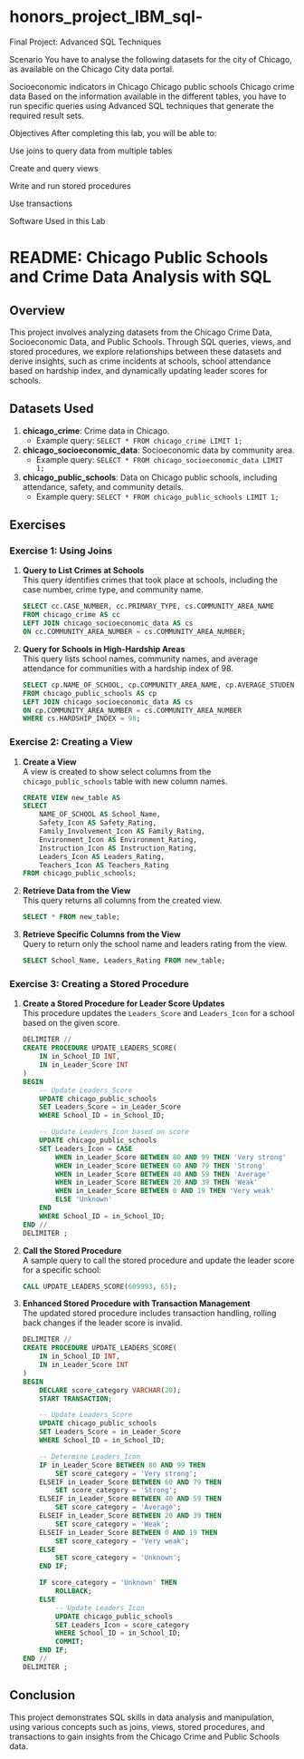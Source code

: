 # honors_project_IBM_sql-

Final Project: Advanced SQL Techniques


Scenario
You have to analyse the following datasets for the city of Chicago, as available on the Chicago City data portal.

Socioeconomic indicators in Chicago
Chicago public schools
Chicago crime data
Based on the information available in the different tables, you have to run specific queries using Advanced SQL techniques that generate the required result sets.

Objectives
After completing this lab, you will be able to:

Use joins to query data from multiple tables

Create and query views

Write and run stored procedures

Use transactions

Software Used in this Lab


# README: Chicago Public Schools and Crime Data Analysis with SQL

## Overview
This project involves analyzing datasets from the Chicago Crime Data, Socioeconomic Data, and Public Schools. Through SQL queries, views, and stored procedures, we explore relationships between these datasets and derive insights, such as crime incidents at schools, school attendance based on hardship index, and dynamically updating leader scores for schools.

## Datasets Used
1. **chicago_crime**: Crime data in Chicago.
   - Example query: `SELECT * FROM chicago_crime LIMIT 1;`
2. **chicago_socioeconomic_data**: Socioeconomic data by community area.
   - Example query: `SELECT * FROM chicago_socioeconomic_data LIMIT 1;`
3. **chicago_public_schools**: Data on Chicago public schools, including attendance, safety, and community details.
   - Example query: `SELECT * FROM chicago_public_schools LIMIT 1;`

## Exercises

### Exercise 1: Using Joins
1. **Query to List Crimes at Schools**  
   This query identifies crimes that took place at schools, including the case number, crime type, and community name.
   ```sql
   SELECT cc.CASE_NUMBER, cc.PRIMARY_TYPE, cs.COMMUNITY_AREA_NAME
   FROM chicago_crime AS cc
   LEFT JOIN chicago_socioeconomic_data AS cs 
   ON cc.COMMUNITY_AREA_NUMBER = cs.COMMUNITY_AREA_NUMBER;
   ```

2. **Query for Schools in High-Hardship Areas**  
   This query lists school names, community names, and average attendance for communities with a hardship index of 98.
   ```sql
   SELECT cp.NAME_OF_SCHOOL, cp.COMMUNITY_AREA_NAME, cp.AVERAGE_STUDENT_ATTENDANCE
   FROM chicago_public_schools AS cp
   LEFT JOIN chicago_socioeconomic_data AS cs 
   ON cp.COMMUNITY_AREA_NUMBER = cs.COMMUNITY_AREA_NUMBER
   WHERE cs.HARDSHIP_INDEX = 98;
   ```

### Exercise 2: Creating a View
1. **Create a View**  
   A view is created to show select columns from the `chicago_public_schools` table with new column names.
   ```sql
   CREATE VIEW new_table AS
   SELECT 
       NAME_OF_SCHOOL AS School_Name, 
       Safety_Icon AS Safety_Rating, 
       Family_Involvement_Icon AS Family_Rating, 
       Environment_Icon AS Environment_Rating, 
       Instruction_Icon AS Instruction_Rating, 
       Leaders_Icon AS Leaders_Rating, 
       Teachers_Icon AS Teachers_Rating
   FROM chicago_public_schools;
   ```

2. **Retrieve Data from the View**  
   This query returns all columns from the created view.
   ```sql
   SELECT * FROM new_table;
   ```

3. **Retrieve Specific Columns from the View**  
   Query to return only the school name and leaders rating from the view.
   ```sql
   SELECT School_Name, Leaders_Rating FROM new_table;
   ```

### Exercise 3: Creating a Stored Procedure
1. **Create a Stored Procedure for Leader Score Updates**  
   This procedure updates the `Leaders_Score` and `Leaders_Icon` for a school based on the given score.
   ```sql
   DELIMITER //
   CREATE PROCEDURE UPDATE_LEADERS_SCORE(
       IN in_School_ID INT,
       IN in_Leader_Score INT
   )
   BEGIN
       -- Update Leaders_Score
       UPDATE chicago_public_schools
       SET Leaders_Score = in_Leader_Score
       WHERE School_ID = in_School_ID;

       -- Update Leaders_Icon based on score
       UPDATE chicago_public_schools
       SET Leaders_Icon = CASE
           WHEN in_Leader_Score BETWEEN 80 AND 99 THEN 'Very strong'
           WHEN in_Leader_Score BETWEEN 60 AND 79 THEN 'Strong'
           WHEN in_Leader_Score BETWEEN 40 AND 59 THEN 'Average'
           WHEN in_Leader_Score BETWEEN 20 AND 39 THEN 'Weak'
           WHEN in_Leader_Score BETWEEN 0 AND 19 THEN 'Very weak'
           ELSE 'Unknown'
       END
       WHERE School_ID = in_School_ID;
   END //
   DELIMITER ;
   ```

2. **Call the Stored Procedure**  
   A sample query to call the stored procedure and update the leader score for a specific school:
   ```sql
   CALL UPDATE_LEADERS_SCORE(609993, 65);
   ```

3. **Enhanced Stored Procedure with Transaction Management**  
   The updated stored procedure includes transaction handling, rolling back changes if the leader score is invalid.
   ```sql
   DELIMITER //
   CREATE PROCEDURE UPDATE_LEADERS_SCORE(
       IN in_School_ID INT,
       IN in_Leader_Score INT
   )
   BEGIN
       DECLARE score_category VARCHAR(20);
       START TRANSACTION;

       -- Update Leaders_Score
       UPDATE chicago_public_schools
       SET Leaders_Score = in_Leader_Score
       WHERE School_ID = in_School_ID;

       -- Determine Leaders_Icon
       IF in_Leader_Score BETWEEN 80 AND 99 THEN
           SET score_category = 'Very strong';
       ELSEIF in_Leader_Score BETWEEN 60 AND 79 THEN
           SET score_category = 'Strong';
       ELSEIF in_Leader_Score BETWEEN 40 AND 59 THEN
           SET score_category = 'Average';
       ELSEIF in_Leader_Score BETWEEN 20 AND 39 THEN
           SET score_category = 'Weak';
       ELSEIF in_Leader_Score BETWEEN 0 AND 19 THEN
           SET score_category = 'Very weak';
       ELSE
           SET score_category = 'Unknown';
       END IF;

       IF score_category = 'Unknown' THEN
           ROLLBACK;
       ELSE
           -- Update Leaders_Icon
           UPDATE chicago_public_schools
           SET Leaders_Icon = score_category
           WHERE School_ID = in_School_ID;
           COMMIT;
       END IF;
   END //
   DELIMITER ;
   ```

## Conclusion
This project demonstrates SQL skills in data analysis and manipulation, using various concepts such as joins, views, stored procedures, and transactions to gain insights from the Chicago Crime and Public Schools data.
